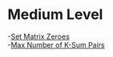 # Medium Level
-[Set Matrix Zeroes](https://leetcode.com/problems/set-matrix-zeroes/)
<br>
-[Max Number of K-Sum Pairs](https://leetcode.com/problems/max-number-of-k-sum-pairs/)
